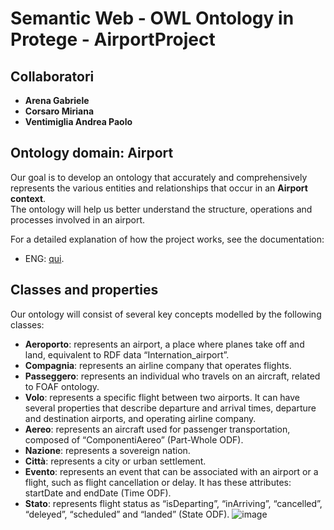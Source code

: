 # Semantic Web - OWL Ontology in Protege - AirportProject

## Collaboratori
- **Arena Gabriele**
- **Corsaro Miriana**
- **Ventimiglia Andrea Paolo**

## Ontology domain: Airport
Our goal is to develop an ontology that accurately and comprehensively represents the various entities and relationships that occur in an **Airport context**.  
The ontology will help us better understand the structure, operations and processes involved in an airport.

For a detailed explanation of how the project works, see the documentation:
- ENG: [qui](Docs/Documentazione.pdf).

## Classes and properties
Our ontology will consist of several key concepts modelled by the following classes:
- **Aeroporto**: represents an airport, a place where planes take off and land, equivalent to RDF data “Internation_airport”.
- **Compagnia**: represents an airline company that operates flights. 
- **Passeggero**: represents an individual who travels on an aircraft, related to FOAF ontology.
- **Volo**: represents a specific flight between two airports. It can have several properties that describe departure and arrival times, departure and destination airports, and operating airline company.
- **Aereo**: represents an aircraft used for passenger transportation, composed of “ComponentiAereo” (Part-Whole ODF).
- **Nazione**: represents a sovereign nation.
- **Città**: represents a city or urban settlement. 
- **Evento**: represents an event that can be associated with an airport or a flight, such as flight cancellation or delay. It has these attributes: startDate and endDate (Time ODF).
- **Stato**: represents flight status as “isDeparting”, “inArriving”, “cancelled”, “deleyed”, “scheduled” and “landed” (State ODF).
![image](https://github.com/AndreaVentimiglia/SemanticWeb_AirportProject/assets/63006903/37bacc5c-f5c4-4da4-ad7d-b8c7b97943f2)
